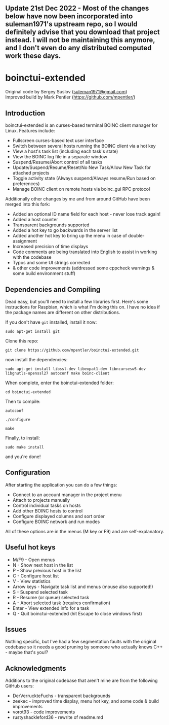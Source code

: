 ## Update 21st Dec 2022 - Most of the changes below have now been incorporated into suleman1971's upstream repo, so I would definitely advise that you download that project instead. I will not be maintaining this anymore, and I don't even do any distributed computed work these days.

# boinctui-extended
Original code by Sergey Suslov (suleman1971@gmail.com)  
Improved build by Mark Pentler (https://github.com/mpentler/)  

## Introduction
boinctui-extended is an curses-based terminal BOINC client manager for Linux. Features include:
- Fullscreen curses-based text user interface
- Switch between several hosts running the BOINC client via a hot key
- View a host's task list (including each task's state)
- View the BOINC log file in a separate window
- Suspend/Resume/Abort control of all tasks
- Update/Suspend/Resume/Reset/No New Task/Allow New Task for attached projects
- Toggle activity state (Always suspend/Always resume/Run based on preferences)
- Manage BOINC client on remote hosts via boinc_gui RPC protocol

Additionally other changes by me and from around GitHub have been merged into this fork:
- Added an optional ID name field for each host - never lose track again!
- Added a host counter
- Transparent backgrounds supported
- Added a hot key to go backwards in the server list
- Added another hot key to bring up the menu in case of double-assignment
- Increased precision of time displays
- Code comments are being translated into English to assist in working with the codebase
- Typos and some UI strings corrected
- & other code improvements (addressed some cppcheck warnings & some build environment stuff)

## Dependencies and Compiling 
Dead easy, but you'll need to install a few libraries first. Here's some instructions 
for Raspbian, which is what I'm doing this on. I have no idea if the package names are 
different on other distributions.

If you don't have ```git``` installed, install it now: 

```sudo apt-get install git```

Clone this repo: 

```git clone https://github.com/mpentler/boinctui-extended.git```

now install the dependencies:

```
sudo apt-get install libssl-dev libexpat1-dev libncursesw5-dev libgnutls-openssl27 autoconf make boinc-client
```

When complete, enter the boinctui-extended folder: 

```cd boinctui-extended```

Then to compile:

```
autoconf
```

```
./configure
```

```
make
```

Finally, to install:

```
sudo make install
```

and you're done!

## Configuration
After starting the application you can do a few things:
- Connect to an account manager in the project menu
- Attach to projects manually
- Control individual tasks on hosts
- Add other BOINC hosts to control
- Configure displayed columns and sort order
- Configure BOINC network and run modes

All of these options are in the menus (M key or F9) and are self-explanatory.

## Useful hot keys
- M/F9 - Open menus
- N - Show next host in the list
- P - Show previous host in the list
- C - Configure host list
- V - View statistics
- Arrow keys - Navigate task list and menus (mouse also supported!)
- S - Suspend selected task
- R - Resume (or queue) selected task
- A - Abort selected task (requires confirmation)
- Enter - View extended info for a task
- Q - Quit boinctui-extended (hit Escape to close windows first)

## Issues
Nothing specific, but I've had a few segmentation faults with the original codebase so it needs a good pruning by someone who actually knows C++ - maybe that's you!?

## Acknowledgments
Additions to the original codebase that aren't mine are from the following GitHub users:
- DerVerruckteFuchs - transparent backgrounds
- zeekec - improved time display, menu hot key, and some code & build improvements
- vorot93 - code improvements
- rustyshackleford36 - rewrite of readme.md
